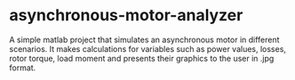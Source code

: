 # asynchronous-motor-analyzer
A simple matlab project that simulates an asynchronous motor in different scenarios. It makes calculations for variables such as power values, losses, rotor torque, load moment and presents their graphics to the user in .jpg format.
